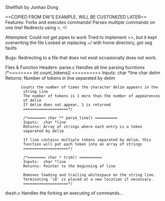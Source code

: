 Shellfish
by Junhao Dong

==COPIED FROM DW'S EXAMPLE, WILL BE CUSTOMIZED LATER==
Features:
	Forks and executes commands!
	Parses multiple commands on one line!
	Redirects using >, <!

Attempted:
	Could not get pipes to work
	Tried to implement >>, but it kept overwriting the file
	Looked at replacing ~/ with home directory, got seg faults

Bugs:
	Redirecting to a file that does not exist occasionally
	does not work.

Files & Function Headers:
parse.c
	Handles all line parsing fucntions
	/*======== int count_tokens() ==========
	Inputs:  char *line
        	   char delim 
		   Returns: Number of tokens in line separated by delim

		   Counts the number of times the character delim appears in the
		    string line
		    The number of tokens is 1 more than the number of appearences 
		    of delim
		    If delim does not appear, 1 is returned
		    ====================*/

		    /*======== char ** parse_line() ==========
		    Inputs:  char *line 
		    Returns: Array of strings where each entry is a token 
		    separated by delim

		    If line contains multiple tokens separated by delim, this 
		    function will put each token into an array of strings
		    ====================*/

		    /*======== char * trim() ==========
		    Inputs:  char *line 
		    Returns: Pointer to the beginning of line

		    Removes leading and trailing whitespace on the string line.
		    Terminating '\0' is placed at a new location if necessary.
		    ====================*/

dwsh.c
	Handles the forking an executing of commands...
